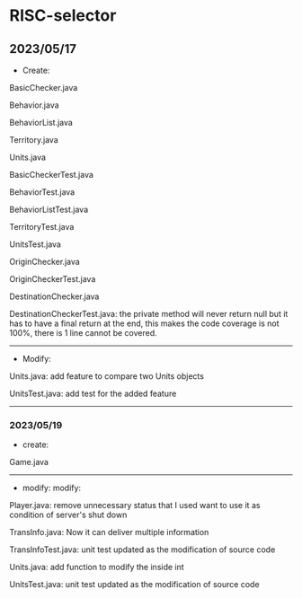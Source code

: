 # RISC-selector
## 2023/05/17
- Create: 

BasicChecker.java

Behavior.java

BehaviorList.java

Territory.java

Units.java

BasicCheckerTest.java

BehaviorTest.java

BehaviorListTest.java

TerritoryTest.java

UnitsTest.java

OriginChecker.java

OriginCheckerTest.java

DestinationChecker.java

DestinationCheckerTest.java: the private method will never return null but it has to have a final return at the end, this makes the code coverage is not 100%, there is 1 line cannot be covered.

---

- Modify:

Units.java: add feature to compare two Units objects

UnitsTest.java: add test for the added feature

---
### 2023/05/19
- create: 

Game.java

---
- modify:
modify:
 
 Player.java: remove unnecessary status that I used want to use it as condition of server's shut down
 
 TransInfo.java: Now it can deliver multiple information
 
 TransInfoTest.java: unit test updated as the modification of source code
 
 Units.java: add function to modify the inside int
 
 UnitsTest.java: unit test updated as the modification of source code

 